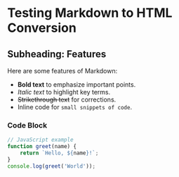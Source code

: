 # Testing Markdown to HTML Conversion

## Subheading: Features

Here are some features of Markdown:

- **Bold text** to emphasize important points.
- *Italic text* to highlight key terms.
- ~~Strikethrough text~~ for corrections.
- Inline code for `small snippets of code`.

### Code Block

```javascript
// JavaScript example
function greet(name) {
    return `Hello, ${name}!`;
}
console.log(greet('World'));
